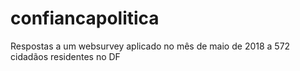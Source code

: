 # confiancapolitica
 Respostas a um websurvey aplicado no mês de maio de 2018 a 572 cidadãos residentes no DF
